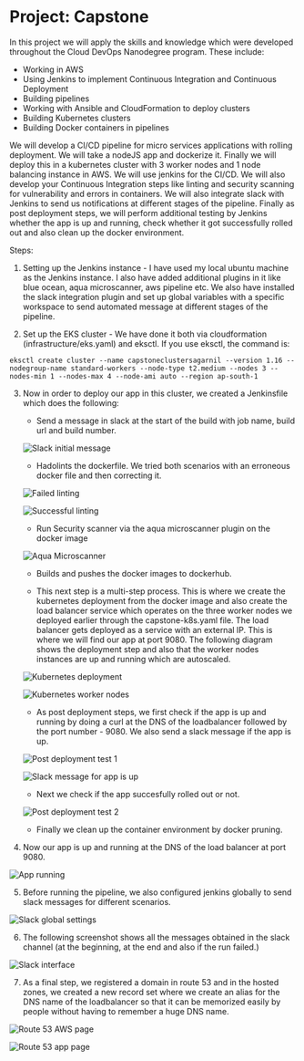# Project: Capstone

In this project we will apply the skills and knowledge which were developed throughout the Cloud DevOps Nanodegree program. These include:

- Working in AWS
- Using Jenkins to implement Continuous Integration and Continuous Deployment
- Building pipelines
- Working with Ansible and CloudFormation to deploy clusters
- Building Kubernetes clusters
- Building Docker containers in pipelines

We will develop a CI/CD pipeline for micro services applications with rolling deployment. We will take a nodeJS app and dockerize it. Finally we will deploy this in a kubernetes cluster with 3 worker nodes and 1 node balancing instance in AWS. We will use jenkins for the CI/CD. We will also develop your Continuous Integration steps like linting and security scanning for vulnerability and errors in containers. We will also integrate slack with Jenkins to send us notifications at different stages of the pipeline. Finally as post deployment steps, we will perform additional testing by Jenkins whether the app is up and running, check whether it got successfully rolled out and also clean up the docker environment.

Steps:

1. Setting up the Jenkins instance - I have used my local ubuntu machine as the Jenkins instance. I also have added additional plugins in it like blue ocean, aqua microscanner, aws pipeline etc. We also have installed the slack integration plugin and set up global variables with a specific workspace to send automated message at different stages of the pipeline.

2. Set up the EKS cluster - We have done it both via cloudformation (infrastructure/eks.yaml) and eksctl. If you use eksctl, the command is:

```eksctl create cluster --name capstoneclustersagarnil --version 1.16 --nodegroup-name standard-workers --node-type t2.medium --nodes 3 --nodes-min 1 --nodes-max 4 --node-ami auto --region ap-south-1```

3. Now in order to deploy our app in this cluster, we created a Jenkinsfile which does the following:

   - Send a message in slack at the start of the build with job name, build url and build number.
   
   ![Slack initial message](screenshots/9_slack_automated_message_at_start.png)
   
   - Hadolints the dockerfile. We tried both scenarios with an erroneous docker file and then correcting it.
   
   ![Failed linting](screenshots/1_jenkins_pipeline_failed.png)
   
   ![Successful linting](screenshots/2_jenkins_pipeline_success.png)
   
   - Run Security scanner via the aqua microscanner plugin on the docker image
   
   ![Aqua Microscanner](screenshots/3_pre_deployment_check_scan_container.png)
   
   - Builds and pushes the docker images to dockerhub.
   
   - This next step is a multi-step process. This is where we create the kubernetes deployment from the docker image and also create the load balancer service which operates on the three worker nodes we deployed earlier through the capstone-k8s.yaml file. The load balancer gets deployed as a service with an external IP. This is where we will find our app at port 9080. The following diagram shows the deployment step and also that the worker nodes instances are up and running which are autoscaled.
   
   ![Kubernetes deployment](screenshots/4_kubernetes_deploy.png)
   
   ![Kubernetes worker nodes](screenshots/5_kubernetes_worker_nodes_ec2_up.png)
   
   - As post deployment steps, we first check if the app is up and running by doing a curl at the DNS of the loadbalancer followed by the port number - 9080. We also send a slack message if the app is up.
   
   ![Post deployment test 1](screenshots/6_post_deployment_check_1_app_running.png)
   
   ![Slack message for app is up](screenshots/10_slack_automated_message_if_app_is_up.png)
   
   - Next we check if the app succesfully rolled out or not.
   
   ![Post deployment test 2](screenshots/7_post_deployment_check_2_app_rolled_out.png)
   
   - Finally we clean up the container environment by docker pruning.
   
4. Now our app is up and running at the DNS of the load balancer at port 9080.
   
![App running](screenshots/8_final_app_up_and_running.png)

5. Before running the pipeline, we also configured jenkins globally to send slack messages for different scenarios.

![Slack global settings](screenshots/11_slack_automated_message_setting_global.png)

6. The following screenshot shows all the messages obtained in the slack channel (at the beginning, at the end and also if the run failed.)

![Slack interface](screenshots/12_automated_slack_notification_from_jenkins.png)

7. As a final step, we registered a domain in route 53 and in the hosted zones, we created a new record set where we create an alias for the DNS name of the loadbalancer so that it can be memorized easily by people without having to remember a huge DNS name.

![Route 53 AWS page](screenshots/13_route_53_aws_page_record_set.png)

![Route 53 app page](screenshots/14_route_53_mapping.png)


   
   
   
   

